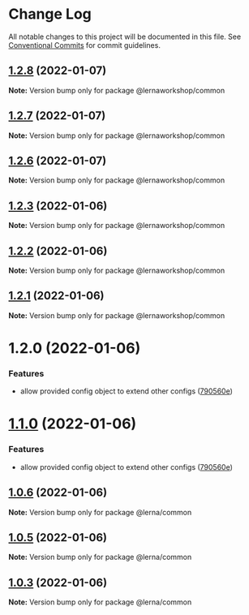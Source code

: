 # Change Log

All notable changes to this project will be documented in this file.
See [Conventional Commits](https://conventionalcommits.org) for commit guidelines.

## [1.2.8](https://github.com/Khaos93/lerna-example/compare/@lernaworkshop/common@1.2.7...@lernaworkshop/common@1.2.8) (2022-01-07)

**Note:** Version bump only for package @lernaworkshop/common





## [1.2.7](https://github.com/Khaos93/lerna-example/compare/@lernaworkshop/common@1.2.6...@lernaworkshop/common@1.2.7) (2022-01-07)

**Note:** Version bump only for package @lernaworkshop/common





## [1.2.6](https://github.com/Khaos93/lerna-example/compare/@lernaworkshop/common@1.2.3...@lernaworkshop/common@1.2.6) (2022-01-07)

**Note:** Version bump only for package @lernaworkshop/common





## [1.2.3](https://github.com/Khaos93/lerna-example/compare/@lernaworkshop/common@1.2.2...@lernaworkshop/common@1.2.3) (2022-01-06)

**Note:** Version bump only for package @lernaworkshop/common





## [1.2.2](https://github.com/Khaos93/lerna-example/compare/@lernaworkshop/common@1.2.1...@lernaworkshop/common@1.2.2) (2022-01-06)

**Note:** Version bump only for package @lernaworkshop/common





## [1.2.1](https://github.com/Khaos93/lerna-example/compare/@lernaworkshop/common@1.2.0...@lernaworkshop/common@1.2.1) (2022-01-06)

**Note:** Version bump only for package @lernaworkshop/common





# 1.2.0 (2022-01-06)


### Features

* allow provided config object to extend other configs ([790560e](https://github.com/Khaos93/lerna-example/commit/790560ee5fd741acc8088c96870ea89b5ed905ce))





# [1.1.0](https://github.com/Khaos93/lerna-example/compare/@lerna/common@1.0.6...@lerna/common@1.1.0) (2022-01-06)


### Features

* allow provided config object to extend other configs ([790560e](https://github.com/Khaos93/lerna-example/commit/790560ee5fd741acc8088c96870ea89b5ed905ce))





## [1.0.6](https://github.com/Khaos93/lerna-example/compare/@lerna/common@1.0.5...@lerna/common@1.0.6) (2022-01-06)

**Note:** Version bump only for package @lerna/common





## [1.0.5](https://github.com/Khaos93/lerna-example/compare/@lerna/common@1.0.3...@lerna/common@1.0.5) (2022-01-06)

**Note:** Version bump only for package @lerna/common





## [1.0.3](https://github.com/Khaos93/lerna-example/compare/@lerna/common@1.0.2...@lerna/common@1.0.3) (2022-01-06)

**Note:** Version bump only for package @lerna/common
